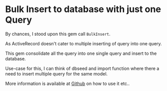 # Bulk Insert to database with just one Query

By chances, I stood upon this gem call `BulkInsert`.

As ActiveRecord doesn't cater to multiple inserting of query into one query.

This gem consolidate all the query into one single query and insert to the database.

Use-case for this, I can think of dbseed and import function where there a need to insert multiple query for the same model.

More information is available at [Github](https://github.com/jamis/bulk_insert) on how to use it etc..
